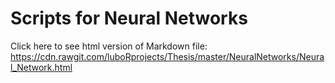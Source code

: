 # Scripts for Neural Networks
Click here to see html version of Markdown file:
https://cdn.rawgit.com/luboRprojects/Thesis/master/NeuralNetworks/Neural_Network.html
